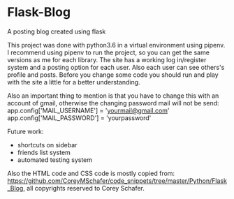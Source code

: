 # Flask-Blog
A posting blog created using flask

This project was done with python3.6 in a virtual environment using pipenv. I recommend using pipenv to run the project,
so you can get the same versions as me for each library.
The site has a working log in/register system and a posting option for each user. Also each user can see others's profile and posts.
Before you change some code you should run and play with the site a little for a better understanding. 

Also an important thing to mention is that you have to change this with an account of gmail, otherwise the changing password mail will
not be send:\
app.config['MAIL_USERNAME'] = 'yourmail@gmail.com'\
app.config['MAIL_PASSWORD'] = 'yourpassword'

Future work:
- shortcuts on sidebar
- friends list system
- automated testing system

Also the HTML code and CSS code is mostly copied from: https://github.com/CoreyMSchafer/code_snippets/tree/master/Python/Flask_Blog, all copyrights reserved to Corey Schafer. 
